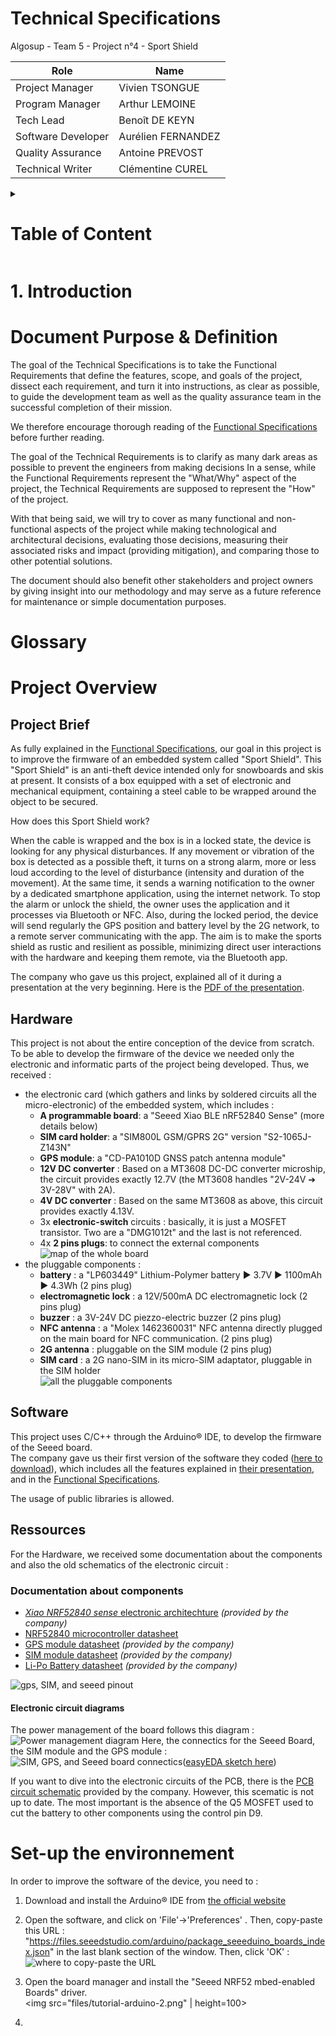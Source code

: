 # Technical Specifications

Algosup - Team 5 - Project n°4 - Sport Shield


| Role | Name |
|---|---|
| Project Manager | Vivien TSONGUE |
| Program Manager | Arthur LEMOINE |
| Tech Lead | Benoît DE KEYN |
| Software Developer | Aurélien FERNANDEZ |
| Quality Assurance | Antoine PREVOST |
| Technical Writer | Clémentine CUREL |

<details>

<summary>

# Table of Content

</summary>

- [Technical Specifications](#technical-specifications)
- [Table of Content](#table-of-content)
- [1. Introduction](#1-introduction)
- [Document Purpose \& Definition](#document-purpose--definition)
- [Glossary](#glossary)
- [Project Overview](#project-overview)
  - [Project Brief](#project-brief)
  - [Hardware](#hardware)
  - [Software](#software)
  - [Ressources](#ressources)
    - [Documentation about components](#documentation-about-components)
      - [Electronic circuit diagrams](#electronic-circuit-diagrams)
- [Set-up the environnement](#set-up-the-environnement)


</details>


# 1. Introduction

# Document Purpose & Definition

The goal of the Technical Specifications is to take the Functional Requirements that define the features, scope, and goals of the project, dissect each requirement, and turn it into instructions, as clear as possible, to guide the development team as well as the quality assurance team in the successful completion of their mission.

We therefore encourage thorough reading of the [Functional Specifications](https://github.com/algosup/2023-2024-project-4-sportshield-team-5/blob/main/documents/functional-specification/functional-specification.md) before further reading.

The goal of the Technical Requirements is to clarify as many dark areas as possible to prevent the engineers from making decisions
In a sense, while the Functional Requirements represent the "What/Why" aspect of the project, the Technical Requirements are supposed to represent the "How" of the project.

With that being said, we will try to cover as many functional and non-functional aspects of the project while making technological and architectural decisions, evaluating those decisions, measuring their associated risks and impact (providing mitigation), and comparing those to other potential solutions.

The document should also benefit other stakeholders and project owners by giving insight into our methodology and may serve as a future reference for maintenance or simple documentation purposes.

# Glossary

# Project Overview

## Project Brief

As fully explained in the [Functional Specifications](https://github.com/algosup/2023-2024-project-4-sportshield-team-5/blob/main/documents/functional-specification/functional-specification.md), our goal in this project is to improve the firmware of an embedded system called "Sport Shield". This "Sport Shield" is an anti-theft device intended only for snowboards and skis at present. It consists of a box equipped with a set of electronic and mechanical equipment, containing a steel cable to be wrapped around the object to be secured.

How does this Sport Shield work?

When the cable is wrapped and the box is in a locked state, the device is looking for any physical disturbances. If any movement or vibration of the box is detected as a possible theft, it turns on a strong alarm, more or less loud according to the level of disturbance (intensity and duration of the movement). At the same time, it sends a warning notification to the owner by a dedicated smartphone application, using the internet network.
To stop the alarm or unlock the shield, the owner uses the application and it processes via Bluetooth or NFC.
Also, during the locked period, the device will send regularly the GPS position and battery level by the 2G network, to a remote server communicating with the app.
The aim is to make the sports shield as rustic and resilient as possible, minimizing direct user interactions with the hardware and keeping them remote, via the Bluetooth app.

The company who gave us this project, explained all of it during a presentation at the very beginning. Here is the [PDF of the presentation](files/SportShield-project-Brief-AlgoSup-Embedded-software-optimization.pdf).

## Hardware

This project is not about the entire conception of the device from scratch. To be able to develop the firmware of the device we needed only the electronic and informatic parts of the project being developed. Thus, we received :

- the electronic card (which gathers and links by soldered circuits all the micro-electronic) of the embedded system, which includes :
  - **A programmable board**: a "Seeed Xiao BLE nRF52840 Sense" (more details below)
  - **SIM card holder**: a "SIM800L GSM/GPRS 2G" version "S2-1065J-Z143N"
  - **GPS module**: a "CD-PA1010D GNSS patch antenna module"
  - **12V DC converter** : Based on a MT3608 DC-DC converter microship, the circuit provides exactly 12.7V (the MT3608 handles "2V-24V ➔ 3V-28V" with 2A).
  - **4V DC converter** : Based on the same MT3608 as above, this circuit provides exactly 4.13V.
  - 3x **electronic-switch** circuits : basically, it is just a MOSFET transistor. Two are a "DMG1012t" and the last is not referenced.
  - 4x **2 pins plugs**: to connect the external components  
![map of the whole board](files/circuits.png)
- the pluggable components :
  - **battery** : a "LP603449" Lithium-Polymer battery ► 3.7V ► 1100mAh ► 4.3Wh (2 pins plug)
  - **electromagnetic lock** : a 12V/500mA DC electromagnetic lock (2 pins plug)
  - **buzzer** : a 3V-24V DC piezzo-electric buzzer (2 pins plug)
  - **NFC antenna** : a "Molex 1462360031" NFC antenna directly plugged on the main board for NFC communication. (2 pins plug)
  - **2G antenna** : pluggable on the SIM module (2 pins plug)
  - **SIM card** : a 2G nano-SIM in its micro-SIM adaptator, pluggable in the SIM holder  
![all the pluggable components](files/components.png)

## Software

This project uses C/C++ through the Arduino® IDE, to develop the firmware of the Seeed board.  
The company gave us their first version of the software they coded ([here to download](files/arduino-code-05-03.zip)), which includes all the features explained in [their presentation](files/SportShield-project-Brief-AlgoSup-Embedded-software-optimization.pdf), and in the [Functional Specifications](https://github.com/algosup/2023-2024-project-4-sportshield-team-5/blob/main/documents/functional-specification/functional-specification.md).

The usage of public libraries is allowed.

## Ressources

For the Hardware, we received some documentation about the components and also the old schematics of the electronic circuit :

### Documentation about components
- [*Xiao NRF52840 sense* electronic architechture](files/Seeed-Studio-XIAO-nRF52840-Sense-v1.1.pdf) *(provided by the company)*
- [NRF52840 microcontroller datasheet](files/nRF52840-PS-v1.5.pdf)
- [GPS module datasheet](files/CD-PA1010D-datasheet-v.02.pdf) *(provided by the company)*
- [SIM module datasheet](files/SIM800L-SIMCom.pdf) *(provided by the company)*
- [Li-Po Battery datasheet](files/batterie-LP603449.pdf) *(provided by the company)*

![gps, SIM, and seeed pinout](files/main-components-pinout.png)
#### Electronic circuit diagrams
The power management of the board follows this diagram :
![Power management diagram](files/power_diagram.png)
Here, the connectics for the Seeed Board, the SIM module and the GPS module :
![SIM, GPS, and Seeed board connectics](files/easyEDA-connectics.png)([easyEDA sketch here](files/easyEDA-connectics.json))  

If you want to dive into the electronic circuits of the PCB, there is the [PCB circuit schematic](files/SportShield-Electronics-diagram.png) provided by the company. However, this scematic is not up to date. The most important is the absence of the Q5 MOSFET used to cut the battery to other components using the control pin D9.

# Set-up the environnement

In order to improve the software of the device, you need to :

1. Download and install the Arduino® IDE from [the official website](https://www.arduino.cc/en/software)

2. Open the software, and click on 'File'->'Preferences' . Then, copy-paste this URL : "https://files.seeedstudio.com/arduino/package_seeeduino_boards_index.json" in the last blank section of the window. Then, click 'OK' :
![where to copy-paste the URL](files/tutorial-arduino-1.png)

3. Open the board manager and install the "Seeed NRF52 mbed-enabled Boards" driver.  
   <img src="files/tutorial-arduino-2.png" | height=100>
   
4.
